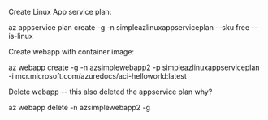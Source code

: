 Create Linux App service plan:

az appservice plan create -g <resource group> -n simpleazlinuxappserviceplan --sku free --is-linux

Create webapp with container image:

az webapp create -g <resource group> -n azsimplewebapp2 -p simpleazlinuxappserviceplan -i mcr.microsoft.com/azuredocs/aci-helloworld:latest

Delete webapp -- this also deleted the appservice plan why?

az webapp delete -n azsimplewebapp2 -g <resource group>
